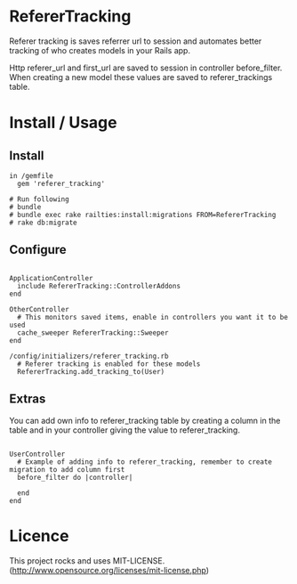 # RefererTracking

Referer tracking is saves referrer url to session and automates better tracking of who creates models in your Rails app.

Http referer_url and first_url are saved to session in controller before_filter. When creating a new model these values are
saved to referer_trackings table.

# Install / Usage

## Install

```
in /gemfile
  gem 'referer_tracking'

# Run following
# bundle
# bundle exec rake railties:install:migrations FROM=RefererTracking
# rake db:migrate

```

## Configure

```

ApplicationController
  include RefererTracking::ControllerAddons
end

OtherController
  # This monitors saved items, enable in controllers you want it to be used
  cache_sweeper RefererTracking::Sweeper
end

/config/initializers/referer_tracking.rb
  # Referer tracking is enabled for these models
  RefererTracking.add_tracking_to(User)

```

## Extras

You can add own info to referer_tracking table by creating a column in the table and in your controller giving the
value to referer_tracking.

```

UserController
  # Example of adding info to referer_tracking, remember to create migration to add column first
  before_filter do |controller|
    
  end
end

```


# Licence

This project rocks and uses MIT-LICENSE. (http://www.opensource.org/licenses/mit-license.php)

